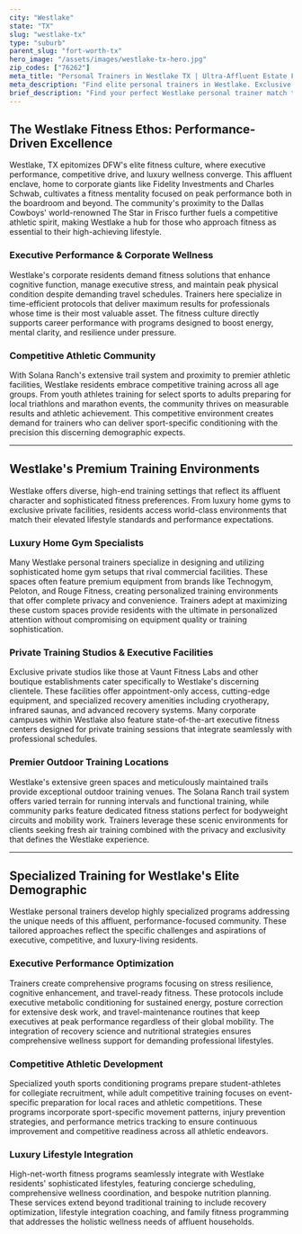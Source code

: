 ```yaml
---
city: "Westlake"
state: "TX"
slug: "westlake-tx"
type: "suburb"
parent_slug: "fort-worth-tx"
hero_image: "/assets/images/westlake-tx-hero.jpg"
zip_codes: ["76262"]
meta_title: "Personal Trainers in Westlake TX | Ultra-Affluent Estate Fitness"
meta_description: "Find elite personal trainers in Westlake. Exclusive coaching for luxury estates (Vaquero), high-net-worth clientele, and private club discretion."
brief_description: "Find your perfect Westlake personal trainer match today. Our elite service connects you with certified trainers who specialize in executive fitness, competitive athletic training, and luxury home gym sessions tailored to Westlake's affluent lifestyle. Whether you're a corporate leader at Fidelity or Charles Schwab, a competitive athlete preparing for local events, or a tech professional seeking optimal performance, we match you with trainers who understand DFW's unique fitness demands. Experience personalized training at your home, private facility, or exclusive outdoor locations. Transform your fitness journey with a trainer who aligns with your Westlake lifestyle and ambitious goals."
---
```

## The Westlake Fitness Ethos: Performance-Driven Excellence

Westlake, TX epitomizes DFW's elite fitness culture, where executive performance, competitive drive, and luxury wellness converge. This affluent enclave, home to corporate giants like Fidelity Investments and Charles Schwab, cultivates a fitness mentality focused on peak performance both in the boardroom and beyond. The community's proximity to the Dallas Cowboys' world-renowned The Star in Frisco further fuels a competitive athletic spirit, making Westlake a hub for those who approach fitness as essential to their high-achieving lifestyle.

### Executive Performance & Corporate Wellness
Westlake's corporate residents demand fitness solutions that enhance cognitive function, manage executive stress, and maintain peak physical condition despite demanding travel schedules. Trainers here specialize in time-efficient protocols that deliver maximum results for professionals whose time is their most valuable asset. The fitness culture directly supports career performance with programs designed to boost energy, mental clarity, and resilience under pressure.

### Competitive Athletic Community
With Solana Ranch's extensive trail system and proximity to premier athletic facilities, Westlake residents embrace competitive training across all age groups. From youth athletes training for select sports to adults preparing for local triathlons and marathon events, the community thrives on measurable results and athletic achievement. This competitive environment creates demand for trainers who can deliver sport-specific conditioning with the precision this discerning demographic expects.

---

## Westlake's Premium Training Environments

Westlake offers diverse, high-end training settings that reflect its affluent character and sophisticated fitness preferences. From luxury home gyms to exclusive private facilities, residents access world-class environments that match their elevated lifestyle standards and performance expectations.

### Luxury Home Gym Specialists
Many Westlake personal trainers specialize in designing and utilizing sophisticated home gym setups that rival commercial facilities. These spaces often feature premium equipment from brands like Technogym, Peloton, and Rouge Fitness, creating personalized training environments that offer complete privacy and convenience. Trainers adept at maximizing these custom spaces provide residents with the ultimate in personalized attention without compromising on equipment quality or training sophistication.

### Private Training Studios & Executive Facilities
Exclusive private studios like those at Vaunt Fitness Labs and other boutique establishments cater specifically to Westlake's discerning clientele. These facilities offer appointment-only access, cutting-edge equipment, and specialized recovery amenities including cryotherapy, infrared saunas, and advanced recovery systems. Many corporate campuses within Westlake also feature state-of-the-art executive fitness centers designed for private training sessions that integrate seamlessly with professional schedules.

### Premier Outdoor Training Locations
Westlake's extensive green spaces and meticulously maintained trails provide exceptional outdoor training venues. The Solana Ranch trail system offers varied terrain for running intervals and functional training, while community parks feature dedicated fitness stations perfect for bodyweight circuits and mobility work. Trainers leverage these scenic environments for clients seeking fresh air training combined with the privacy and exclusivity that defines the Westlake experience.

---

## Specialized Training for Westlake's Elite Demographic

Westlake personal trainers develop highly specialized programs addressing the unique needs of this affluent, performance-focused community. These tailored approaches reflect the specific challenges and aspirations of executive, competitive, and luxury-living residents.

### Executive Performance Optimization
Trainers create comprehensive programs focusing on stress resilience, cognitive enhancement, and travel-ready fitness. These protocols include executive metabolic conditioning for sustained energy, posture correction for extensive desk work, and travel-maintenance routines that keep executives at peak performance regardless of their global mobility. The integration of recovery science and nutritional strategies ensures comprehensive wellness support for demanding professional lifestyles.

### Competitive Athletic Development
Specialized youth sports conditioning programs prepare student-athletes for collegiate recruitment, while adult competitive training focuses on event-specific preparation for local races and athletic competitions. These programs incorporate sport-specific movement patterns, injury prevention strategies, and performance metrics tracking to ensure continuous improvement and competitive readiness across all athletic endeavors.

### Luxury Lifestyle Integration
High-net-worth fitness programs seamlessly integrate with Westlake residents' sophisticated lifestyles, featuring concierge scheduling, comprehensive wellness coordination, and bespoke nutrition planning. These services extend beyond traditional training to include recovery optimization, lifestyle integration coaching, and family fitness programming that addresses the holistic wellness needs of affluent households.